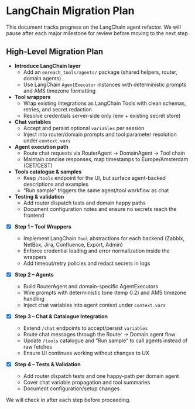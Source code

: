 # LangChain Migration Plan

This document tracks progress on the LangChain agent refactor. We will pause after each major milestone for review before moving to the next step.

## High-Level Migration Plan

- **Introduce LangChain layer**
  - Add an `enreach_tools/agents/` package (shared helpers, router, domain agents)
  - Use LangChain `AgentExecutor` instances with deterministic prompts and AMS timezone formatting
- **Tool wrappers**
  - Wrap existing integrations as LangChain Tools with clean schemas, retries, and secret redaction
  - Resolve credentials server-side only (env + existing secret store)
- **Chat variables**
  - Accept and persist optional `variables` per session
  - Inject into router/domain prompts and tool parameter resolution under `context.vars`
- **Agent execution path**
  - Route chat requests via RouterAgent → DomainAgent → Tool chain
  - Maintain concise responses, map timestamps to Europe/Amsterdam (CET/CEST)
- **Tools catalogue & samples**
  - Keep `/tools` endpoint for the UI, but surface agent-backed descriptions and examples
  - “Run sample” triggers the same agent/tool workflow as chat
- **Testing & validation**
  - Add router dispatch tests and domain happy paths
  - Document configuration notes and ensure no secrets reach the frontend

- [x] **Step 1 – Tool Wrappers**
  - Implement LangChain `Tool` abstractions for each backend (Zabbix, NetBox, Jira, Confluence, Export, Admin)
  - Enforce credential loading and error normalization inside the wrappers
  - Add timeout/retry policies and redact secrets in logs

- [x] **Step 2 – Agents**
  - Build RouterAgent and domain-specific AgentExecutors
  - Wire prompts with deterministic tone (temp 0.2) and AMS timezone handling
  - Inject chat variables into agent context under `context.vars`

- [x] **Step 3 – Chat & Catalogue Integration**
  - Extend `/chat` endpoints to accept/persist `variables`
  - Route chat messages through the Router → Domain agent flow
  - Update `/tools` catalogue and “Run sample” to call agents instead of raw fetches
  - Ensure UI continues working without changes to UX

- [x] **Step 4 – Tests & Validation**
  - Add router dispatch tests and one happy-path per domain agent
  - Cover chat variable propagation and tool summaries
  - Document configuration/setup changes

We will check in after each step before proceeding.
